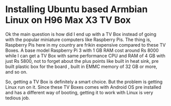 # **Installing Ubuntu based Armbian Linux on H96 Max X3 TV Box**

Ok the main question is how did I end up with a TV Box instead of going with the popular miniature computers like Raspberry Pis. The thing is, Raspberry Pis here in my country are frikin expensive compared to these TV Boxes. A base model Raspberry Pi 3 with 1 GB RAM cost around Rs 8000 while I can get a TV Box with same performance CPU and RAM of 4 GB with just Rs 5800, not to forget about the plus points like built in heat sink, pre built plastic box for the board , built in EMMC memory of 32 GB or more, and so on.

So, getting a TV Box is definitely a smart choice. But the problem is getting Linux run on it. Since these TV Boxes comes with Android OS pre installed and has a different way of booting, getting it to work with Linux is very tedious job. 
